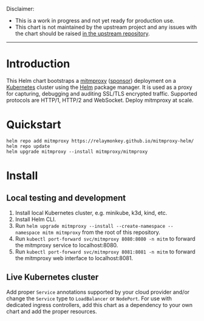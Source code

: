 Disclaimer:
* This is a work in progress and not yet ready for production use.
* This chart is not maintained by the upstream project and any issues with the chart should be raised [in the upstream repository](https://github.com/mitmproxy/mitmproxy/issues).

---

# Introduction

This Helm chart bootstraps a [mitmproxy](https://mitmproxy.org/) ([sponsor](https://github.com/sponsors/mhils)) deployment on a [Kubernetes](http://kubernetes.io) cluster using the [Helm](https://helm.sh) package manager. It is used as a proxy for capturing, debugging and auditing SSL/TLS encrypted traffic. Supported protocols are HTTP/1, HTTP/2 and WebSocket. Deploy mitmproxy at scale.

# Quickstart

```shell
helm repo add mitmproxy https://relaymonkey.github.io/mitmproxy-helm/
helm repo update
helm upgrade mitmproxy --install mitmproxy/mitmproxy
```

# Install

## Local testing and development

1. Install local Kubernetes cluster, e.g. minikube, k3d, kind, etc.
2. Install Helm CLI.
3. Run `helm upgrade mitmproxy --install --create-namespace --namespace mitm mitmproxy` from the root of this repository.
4. Run `kubectl port-forward svc/mitmproxy 8080:8080 -n mitm` to forward the mitmproxy service to localhost:8080.
5. Run `kubectl port-forward svc/mitmproxy 8081:8081 -n mitm` to forward the mitmproxy web interface to localhost:8081.

## Live Kubernetes cluster

Add proper `Service` annotations supported by your cloud provider and/or change the `Service` type to `LoadBalancer` or `NodePort`. For use with dedicated ingress controllers, add this chart as a dependency to your own chart and add the proper resources.
